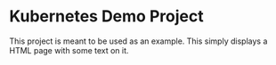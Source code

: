 # Kubernetes Demo Project

This project is meant to be used as an example. This simply displays a HTML page with some text on it.
